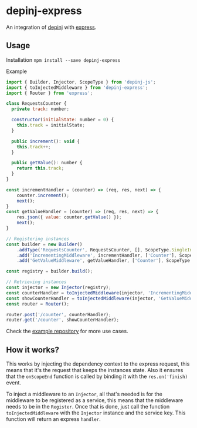 # depinj-express
An integration of [depinj](https://github.com/sj-freitas/depinj) with [express](https://github.com/expressjs/express). 

## Usage

Installation
`npm install --save depinj-express`

Example
```js
import { Builder, Injector, ScopeType } from 'depinj-js';
import { toInjectedMiddleware } from 'depinj-express';
import { Router } from 'express';

class RequestsCounter {
  private track: number;

  constructor(initialState: number = 0) {
    this.track = initialState;
  }

  public increment(): void {
    this.track++;
  }

  public getValue(): number {
    return this.track;
  }
}

const incrementHandler = (counter) => (req, res, next) => {
    counter.increment();
    next();
}
const getValueHandler = (counter) => (req, res, next) => {
    res.json({ value: counter.getValue() });
    next();
}

// Registering instances
const builder = new Builder()
    .addType('RequestsCounter', RequestsCounter, [], ScopeType.SingleInstance)
    .add('IncrementingMiddleware', incrementHandler, ['Counter'], ScopeType.Transient);
    .add('GetValueMiddleware', getValueHandler, ['Counter'], ScopeType.Transient);

const registry = builder.build();

// Retrieving instances
const injector = new Injector(registry);
const counterHandler = toInjectedMiddleware(injector, 'IncrementingMiddleware');
const showCounterHandler = toInjectedMiddleware(injector, 'GetValueMiddleware');
const router = Router();

router.post('/counter', counterHandler);
router.get('/counter', showCounterHandler);
```

Check the [example repository](https://github.com/sj-freitas/depinj-express-example) for more use cases.

## How it works?
This works by injecting the dependency context to the express request, this means that it's the request that keeps the instances state. Also it ensures that the `onScopeEnd` function is called by binding it with the `res.on('finish)` event.

To inject a middleware to an `Injector`, all that's needed is for the middleware to be registered as a service, this means that the middleware needs to be in the `Register`. Once that is done, just call the function `toInjectedMiddleware` with the `Injector` instance and the service key. This function will return an express `handler`.

